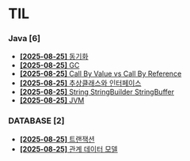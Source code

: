 # TIL
 
### Java [6]
- [**[2025-08-25]**  동기화](https://github.com/A-lass/TIL/blob/main/Java/동기화.md)
- [**[2025-08-25]**  GC](https://github.com/A-lass/TIL/blob/main/Java/GC.md)
- [**[2025-08-25]**  Call By Value vs Call By Reference](https://github.com/A-lass/TIL/blob/main/Java/Call_By_Value_vs_Call_By_Reference.md)
- [**[2025-08-25]**  추상클래스와 인터페이스](https://github.com/A-lass/TIL/blob/main/Java/추상클래스와_인터페이스.md)
- [**[2025-08-25]**  String StringBuilder StringBuffer](https://github.com/A-lass/TIL/blob/main/Java/String_StringBuilder_StringBuffer.md)
- [**[2025-08-25]**  JVM](https://github.com/A-lass/TIL/blob/main/Java/JVM.md)
### DATABASE [2]
- [**[2025-08-25]**  트랜잭션](https://github.com/A-lass/TIL/blob/main/DATABASE/트랜잭션.md)
- [**[2025-08-25]**  관계 데이터 모델](https://github.com/A-lass/TIL/blob/main/DATABASE/관계_데이터_모델.md)
